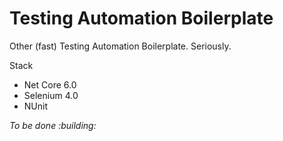 # Testing Automation Boilerplate
Other (fast) Testing Automation Boilerplate. Seriously.

Stack
- Net Core 6.0
- Selenium 4.0
- NUnit

_To be done :building:_
